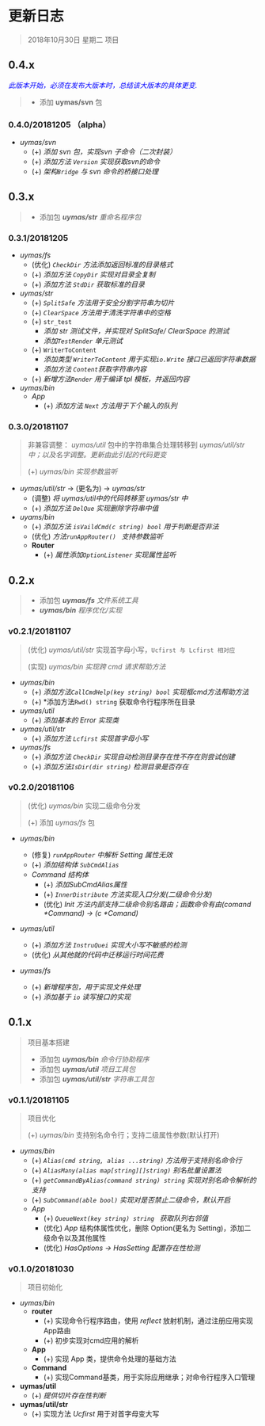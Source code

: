 # 更新日志
> 2018年10月30日 星期二
> 项目

## 0.4.x

_<font color="blue">此版本开始，必须在发布大版本时，总结该大版本的具体更变.</font>_

> - 添加 **uymas/svn** 包



### 0.4.0/20181205 （alpha）

- *uymas/svn*
  - (+) *添加 svn 包，实现svn 子命令（二次封装）*
  - (+) *添加方法 `Version` 实现获取svn的命令*
  - (+) *架构`Bridge` 与 svn 命令的桥接口处理*



## 0.3.x

> - 添加包 _**uymas/str**_        *重命名程序包*

### 0.3.1/20181205

- *uymas/fs*
  - (优化) *`CheckDir` 方法添加返回标准的目录格式*
  - (+) *添加方法 `CopyDir` 实现对目录全复制*
  - (+) *添加方法 `StdDir` 获取标准的目录*
- *uymas/str*
  - (+) *`SplitSafe` 方法用于安全分割字符串为切片*
  - (+) *`ClearSpace` 方法用于清洗字符串中的空格* 
  - (+) `str_test`
    - *添加 str 测试文件，并实现对 SplitSafe/ ClearSpace 的测试*
    - *添加`TestRender` 单元测试*
  - (+) `WriterToContent`
    - *添加类型 `WriterToContent` 用于实现`io.Write` 接口已返回字符串数据*
    - *添加方法 `Content`获取字符串内容*
  - (+) *新增方法`Render` 用于编译 tpl 模板，并返回内容*
- *uymas/bin*
  - *App*
    - (+) *添加方法 `Next` 方法用于下个输入的队列*




### 0.3.0/20181107

> 非兼容调整： *uymas/util* 包中的字符串集合处理转移到 *uymas/util/str 中；以及名字调整。更新由此引起的代码更变*
>
> (+) *uymas/bin 实现参数监听*

- *uymas/util/str*  -> (更名为) -> *uymas/str*
  - (调整) *将 uymas/util中的代码转移至 uymas/str 中*
  - (+) *添加方法 `DelQue` 实现删除字符串中值*
- *uyams/bin*
  - (+) *添加方法 `isVaildCmd(c string) bool` 用于判断是否非法*
  - (优化) *方法`runAppRouter() ` 支持参数监听*
  - **Router**
    - (+) *属性添加`OptionListener` 实现属性监听*



## 0.2.x

> - 添加包 _**uymas/fs**_        *文件系统工具*
> -  _**uymas/bin**_           _程序优化/实现_

### v0.2.1/20181107

> (优化) *uymas/util/str* 实现首字母小写，`Ucfirst 与 Lcfirst 相对应`
>
> (实现) *uymas/bin 实现跨 cmd 请求帮助方法*

- *uymas/bin*
  - (+) *添加方法`CallCmdHelp(key string) bool` 实现框cmd方法帮助方法*
  - (+) *添加方法`Rwd() string` 获取命令行程序所在目录
- *uymas/util*
  - (+) *添加基本的 Error 实现类*
- *uymas/util/str*
  - (+) *添加方法 `Lcfirst` 实现首字母小写*
- *uymas/fs*
  - (+) *添加方法 `CheckDir` 实现自动检测目录存在性不存在则尝试创建*
  - (+) *添加方法`IsDir(dir string)` 检测目录是否存在*



### v0.2.0/20181106

> (优化) *uymas/bin* 实现二级命令分发
>
> (+) 添加 *uymas/fs* 包 

- *uymas/bin*

  - (修复) *`runAppRouter` 中解析 Setting 属性无效*
  - (+) *添加结构体 `SubCmdAlias`*
  - *Command 结构体*
    - (+) *添加SubCmdAlias属性*
    - (+) *`InnerDistribute` 方法实现入口分发(二级命令分发)*
    - (优化) *Init 方法内部支持二级命令别名路由；函数命令有由(comand \*Command) -> (c \*Comand)*

- *uymas/util*

  - (+) *添加方法 `InstruQuei` 实现大小写不敏感的检测*
  - (优化) *从其他就的代码中迁移运行时间花费*

- *uymas/fs*
  - (+) *新增程序包，用于实现文件处理*
  - (+) *添加基于 `io` 读写接口的实现*



## 0.1.x

> 项目基本搭建
>
> - 添加包 _**uymas/bin**_        *命令行协助程序*
> - 添加包 _**uymas/util**_        *项目工具包*
> - 添加包 _**uymas/util/str**_  *字符串工具包*

### v0.1.1/20181105

> 项目优化
>
> (+) *uymas/bin* 支持别名命令行；支持二级属性参数(默认打开)

- *uymas/bin*
  - (+) *`Alias(cmd string, alias ...string)` 方法用于支持别名命令行*
  - (+) *`AliasMany(alias map[string][]string)` 别名批量设置法*
  - (+) *`getCommandByAlias(command string) string` 实现对别名命令解析的支持*
  - (+) *`SubCommand(able bool)` 实现对是否禁止二级命令，默认开启*
  - *App*
    - (+) *`QueueNext(key string) string ` 获取队列右邻值*
    - (优化) *App* 结构体属性优化，删除 Option(更名为 Setting)，添加二级命令以及其他属性
    - (优化) *HasOptions -> HasSetting 配置存在性检测*



### v0.1.0/20181030

> 项目初始化

- *uymas/bin*
  - **router**
    - (+) 实现命令行程序路由，使用 *reflect* 放射机制，通过注册应用实现App路由
    - (+) 初步实现对cmd应用的解析
  - **App**
    - (+) 实现 App 类，提供命令处理的基础方法
  - **Command**
    - (+) 实现Command基类，用于实际应用继承；对命令行程序入口管理
- **uymas/util**
  - (+) *提供切片存在性判断*
- **uymas/util/str**
  - (+) 实现方法 *Ucfirst* 用于对首字母变大写